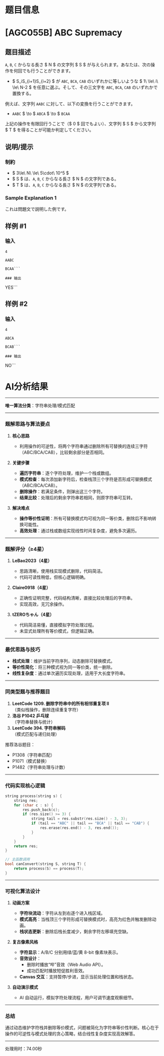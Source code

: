 # 题目信息

# [AGC055B] ABC Supremacy

## 题目描述

[problemUrl]: https://atcoder.jp/contests/agc055/tasks/agc055_b

`A`, `B`, `C` からなる長さ $ N $ の文字列 $ S $ が与えられます。あなたは、次の操作を何回でも行うことができます。

- $ S_iS_{i+1}S_{i+2} $ が `ABC`, `BCA`, `CAB` のいずれかに等しいような $ 1\ \le\ i\ \le\ N-2 $ を任意に選ぶ。そして、その三文字を `ABC`, `BCA`, `CAB` のいずれかで置換する。

例えば、文字列 `AABC` に対して、以下の変換を行うことができます。

- `AABC` $ \to $ `ABCA` $ \to $ `BCAA`

上記の操作を有限回行うことで（$ 0 $ 回でもよい）、文字列 $ S $ から文字列 $ T $ を得ることが可能か判定してください。

## 说明/提示

### 制約

- $ 3\le\ N\ \le\ 5\cdot\ 10^5 $
- $ S $ は、`A`, `B`, `C` からなる長さ $ N $ の文字列である。
- $ T $ は、`A`, `B`, `C` からなる長さ $ N $ の文字列である。

### Sample Explanation 1

これは問題文で説明した例です。

## 样例 #1

### 输入

```
4

AABC

BCAA```

### 输出

```
YES```

## 样例 #2

### 输入

```
4

ABCA

BCAB```

### 输出

```
NO```

# AI分析结果



---

**唯一算法分类**：字符串处理/模式匹配

---

### **题解思路与算法要点**

1. **核心思路**  
   - 利用操作的可逆性，将两个字符串通过删除所有可替换的连续三字符（ABC/BCA/CAB），比较剩余部分是否相同。

2. **关键步骤**  
   - **遍历字符串**：逐个字符处理，维护一个栈或数组。  
   - **模式检查**：每次添加新字符后，检查栈顶三个字符是否形成可替换模式（ABC/BCA/CAB）。  
   - **删除操作**：若满足条件，则弹出这三个字符。  
   - **结果比较**：处理后的剩余字符串若相同，则原字符串可互转。

3. **解决难点**  
   - **操作等价性证明**：所有可替换模式均可视为同一等价类，删除后不影响转换可能性。  
   - **高效处理**：通过栈或数组实现线性时间复杂度，避免多次遍历。

---

### **题解评分（≥4星）**

1. **LeBao2023（4星）**  
   - 思路清晰，使用栈实现模式删除，代码简洁。  
   - 代码可读性稍低，但核心逻辑明确。

2. **Claire0918（4星）**  
   - 正确性证明完整，代码结构清晰，直接比较处理后的字符串。  
   - 实现高效，无冗余操作。

3. **tZEROちゃん（4星）**  
   - 代码简洁易懂，直接模拟字符处理过程。  
   - 未显式处理所有等价模式，但逻辑正确。

---

### **最优思路与技巧**

- **栈式处理**：维护当前字符序列，动态删除可替换模式。  
- **等价性简化**：将三种模式视为同一等价类，统一删除。  
- **线性复杂度**：通过单次遍历实现处理，适用于大长度字符串。

---

### **同类型题与推荐题目**

1. **LeetCode 1209. 删除字符串中的所有相邻重复项 II**  
   （类似栈操作，删除连续重复字符）  
2. **洛谷 P1042 乒乓球**  
   （字符串替换与统计）  
3. **LeetCode 394. 字符串解码**  
   （模式匹配与递归处理）

推荐洛谷题目：  
- P1308（字符串匹配）  
- P1071（模式替换）  
- P1482（字符串处理与计数）

---

### **代码实现核心逻辑**

```cpp
string process(string s) {
    string res;
    for (char c : s) {
        res.push_back(c);
        if (res.size() >= 3) {
            string tail = res.substr(res.size() - 3, 3);
            if (tail == "ABC" || tail == "BCA" || tail == "CAB") {
                res.erase(res.end() - 3, res.end());
            }
        }
    }
    return res;
}

// 主函数调用
bool canConvert(string S, string T) {
    return process(S) == process(T);
}
```

---

### **可视化算法设计**

1. **动画方案**  
   - **字符块流动**：字符从左到右逐个进入栈区域。  
   - **模式高亮**：当栈顶三个字符形成可替换模式时，高亮为红色并触发删除动画。  
   - **栈状态更新**：删除后栈长度减少，剩余字符左移填充空缺。

2. **复古像素风格**  
   - **字符显示**：A/B/C 分别用绿/蓝/黄 8-bit 像素块表示。  
   - **音效设计**：  
     - 删除时播放“哔”音效（Web Audio API）。  
     - 成功匹配时播放短促胜利音效。  
   - **Canvas 交互**：支持暂停/步进，显示当前处理位置和栈状态。

3. **自动演示模式**  
   - AI 自动运行，模拟字符处理流程，用户可调节速度观察细节。

---

### **总结**

通过动态维护字符栈并删除等价模式，问题被简化为字符串等价性判断。核心在于操作的可逆性与模式处理的贪心策略，结合线性复杂度实现高效解答。

---
处理用时：74.00秒